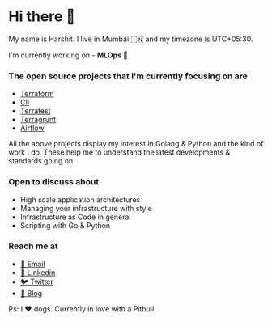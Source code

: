 # Hi there 👋

My name is Harshit. I live in Mumbai 🇮🇳 and my timezone is UTC+05:30.

I'm currently working on - **MLOps 🤖**

### The open source projects that I'm currently focusing on are

- [Terraform](https://github.com/hashicorp/terraform)
- [Cli](https://github.com/mitchellh/cli)
- [Terratest](https://github.com/gruntwork-io/terratest)
- [Terragrunt](https://github.com/gruntwork-io/terragrunt)
- [Airflow](https://github.com/apache/airflow)

All the above projects display my interest in Golang & Python and the kind of work I do. 
These help me to understand the latest developments & standards going on. 

### Open to discuss about

- High scale application architectures
- Managing your infrastructure with style
- Infrastructure as Code in general
- Scripting with Go & Python

### Reach me at

- [📧 Email](mailto:sharma1612harshit@gmail.com)
- [👤 Linkedin](https://www.linkedin.com/in/sharma1612harshit/)
- [🐦 Twitter](https://twitter.com/harrydbst)
- [📝 Blog](https://sharma1612harshit.medium.com/)

Ps: I ❤️ dogs. Currently in love with a Pitbull.

<!--
**sharma1612harshit/sharma1612harshit** is a ✨ _special_ ✨ repository because its `README.md` (this file) appears on your GitHub profile.

Here are some ideas to get you started:

- 🔭 I’m currently working on ...
- 🌱 I’m currently learning ...
- 👯 I’m looking to collaborate on ...
- 🤔 I’m looking for help with ...
- 💬 Ask me about ...
- 📫 How to reach me: ...
- 😄 Pronouns: ...
- ⚡ Fun fact: ...
-->
